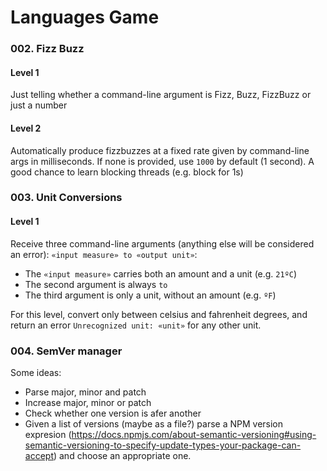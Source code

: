 # Languages Game

### 002. Fizz Buzz
#### Level 1
Just telling whether a command-line argument is Fizz, Buzz, FizzBuzz or just a number

#### Level 2
Automatically produce fizzbuzzes at a fixed rate given by command-line args in milliseconds. If none is provided, use `1000` by default (1 second). A good chance to learn blocking threads (e.g. block for 1s)

### 003. Unit Conversions
#### Level 1
Receive three command-line arguments (anything else will be considered an error): `«input measure» to «output unit»`:

* The `«input measure»` carries both an amount and a unit (e.g. `21ºC`)
* The second argument is always `to`
* The third argument is only a unit, without an amount (e.g. `ºF`)

For this level, convert only between celsius and fahrenheit degrees, and return an error `Unrecognized unit: «unit»` for any other unit.

### 004. SemVer manager
Some ideas:
* Parse major, minor and patch
* Increase major, minor or patch
* Check whether one version is afer another
* Given a list of versions (maybe as a file?) parse a NPM version expresion (https://docs.npmjs.com/about-semantic-versioning#using-semantic-versioning-to-specify-update-types-your-package-can-accept) and choose an appropriate one.
